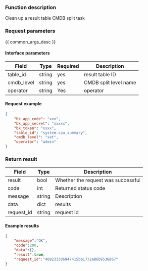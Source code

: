 

### Function description

Clean up a result table CMDB split task

### Request parameters

{{ common_args_desc }}

#### Interface parameters

| Field | Type | Required | Description |
| -------------- | ------ | ---- | ----------- |
| table_id | string | yes | result table ID |
| cmdb_level | string | yes | CMDB split level name |
| operator | string | Yes | operator |

#### Request example

```json
{
    "bk_app_code": "xxx",
    "bk_app_secret": "xxxxx",
    "bk_token": "xxxx",
    "table_id": "system.cpu_summary",
    "cmdb_level": "set",
    "operator": "admin"
}
```

### Return result

| Field | Type | Description |
| ---------- | ------ | ------------ |
| result | bool | Whether the request was successful |
| code | int | Returned status code |
| message | string | Description |
| data | dict | results |
| request_id | string | request id |

#### Example results

```json
{
    "message":"OK",
    "code":200,
    "data":{},
    "result":true,
    "request_id":"408233306947415bb1772a86b9536867"
}
```

